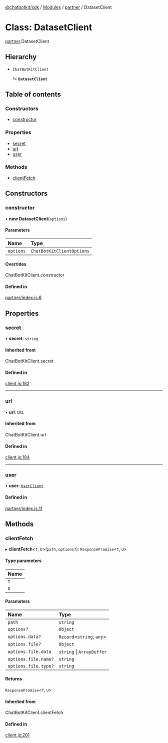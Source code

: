 [@chatbotkit/sdk](../README.md) / [Modules](../modules.md) / [partner](../modules/partner.md) / DatasetClient

# Class: DatasetClient

[partner](../modules/partner.md).DatasetClient

## Hierarchy

- `ChatBotKitClient`

  ↳ **`DatasetClient`**

## Table of contents

### Constructors

- [constructor](partner.DatasetClient.md#constructor)

### Properties

- [secret](partner.DatasetClient.md#secret)
- [url](partner.DatasetClient.md#url)
- [user](partner.DatasetClient.md#user)

### Methods

- [clientFetch](partner.DatasetClient.md#clientfetch)

## Constructors

### constructor

• **new DatasetClient**(`options`)

#### Parameters

| Name | Type |
| :------ | :------ |
| `options` | `ChatBotKitClientOptions` |

#### Overrides

ChatBotKitClient.constructor

#### Defined in

[partner/index.js:8](https://github.com/chatbotkit/node-sdk/blob/78a3d8e/packages/sdk/src/partner/index.js#L8)

## Properties

### secret

• **secret**: `string`

#### Inherited from

ChatBotKitClient.secret

#### Defined in

[client.js:182](https://github.com/chatbotkit/node-sdk/blob/78a3d8e/packages/sdk/src/client.js#L182)

___

### url

• **url**: `URL`

#### Inherited from

ChatBotKitClient.url

#### Defined in

[client.js:184](https://github.com/chatbotkit/node-sdk/blob/78a3d8e/packages/sdk/src/client.js#L184)

___

### user

• **user**: [`UserClient`](partner_user.UserClient.md)

#### Defined in

[partner/index.js:11](https://github.com/chatbotkit/node-sdk/blob/78a3d8e/packages/sdk/src/partner/index.js#L11)

## Methods

### clientFetch

▸ **clientFetch**<`T`, `U`\>(`path`, `options?`): `ResponsePromise`<`T`, `U`\>

#### Type parameters

| Name |
| :------ |
| `T` |
| `U` |

#### Parameters

| Name | Type |
| :------ | :------ |
| `path` | `string` |
| `options?` | `Object` |
| `options.data?` | `Record`<`string`, `any`\> |
| `options.file?` | `Object` |
| `options.file.data` | `string` \| `ArrayBuffer` |
| `options.file.name?` | `string` |
| `options.file.type?` | `string` |

#### Returns

`ResponsePromise`<`T`, `U`\>

#### Inherited from

ChatBotKitClient.clientFetch

#### Defined in

[client.js:201](https://github.com/chatbotkit/node-sdk/blob/78a3d8e/packages/sdk/src/client.js#L201)

